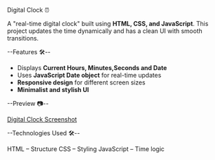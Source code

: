 Digital Clock ⏰  

A "real-time digital clock" built using **HTML, CSS, and JavaScript**. This project updates the time dynamically and has a clean UI with smooth transitions.  

--Features 🛠--

- Displays **Current Hours, Minutes,Seconds and Date**  
- Uses **JavaScript Date object** for real-time updates  
- **Responsive design** for different screen sizes  
- **Minimalist and stylish UI**  

--Preview 📷--

[Digital Clock Screenshot](https://github.com/nikhil-khandelwal-1001/Digital-Clock/blob/main/Digital%20clock.png) 

--Technologies Used 🛠--

HTML – Structure
CSS – Styling
JavaScript – Time logic

